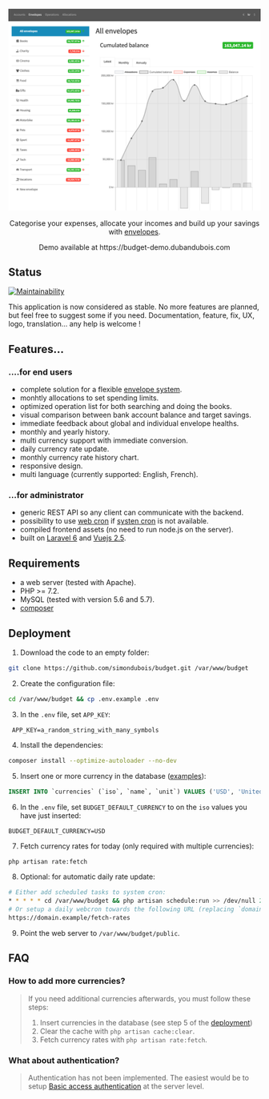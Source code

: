 
<p align="center">
    <img src="./screenshot.jpg">
</p>
<p align="center">
    Categorise your expenses, allocate your incomes and build up your savings with <a href=https://www.daveramsey.com/blog/envelope-system-explained>envelopes</a>.<br>
</p>
<p align="center">
    Demo available at https://budget-demo.dubandubois.com
</p>

## Status

[![Maintainability](https://api.codeclimate.com/v1/badges/a6c953d194fd08691c1d/maintainability)](https://codeclimate.com/github/simondubois/budget/maintainability)

This application is now considered as stable.
No more features are planned, but feel free to suggest some if you need.
Documentation, feature, fix, UX, logo, translation... any help is welcome !

## Features...

### ....for end users

- complete solution for a flexible [envelope system](https://www.daveramsey.com/blog/envelope-system-explained).
- monhtly allocations to set spending limits.
- optimized operation list for both searching and doing the books.
- visual comparison between bank account balance and target savings.
- immediate feedback about global and individual envelope healths.
- monthly and yearly history.
- multi currency support with immediate conversion.
- daily currency rate update.
- monthly currency rate history chart.
- responsive design.
- multi language (currently supported: English, French).

### ...for administrator

- generic REST API so any client can communicate with the backend.
- possibility to use [web cron](https://en.wikipedia.org/wiki/Webcron) if [systen cron](https://en.wikipedia.org/wiki/Cron) is not available.
- compiled frontend assets (no need to run node.js on the server).
- built on [Laravel 6](https://laravel.com/docs/6.x) and [Vuejs 2.5](https://vuejs.org/v2/guide/).

## Requirements

- a web server (tested with Apache).
- PHP >= 7.2.
- MySQL (tested with version 5.6 and 5.7).
- [composer](https://getcomposer.org/)

## Deployment

1. Download the code to an empty folder:
```bash
git clone https://github.com/simondubois/budget.git /var/www/budget
```
2. Create the configuration file:
```bash
cd /var/www/budget && cp .env.example .env
```
3. In the `.env` file, set `APP_KEY`:
```
 APP_KEY=a_random_string_with_many_symbols
 ```
4. Install the dependencies:
```bash
composer install --optimize-autoloader --no-dev
```
5. Insert one or more currency in the database ([examples](https://github.com/simondubois/budget/blob/master/database/factories/CurrencyFactory.php)):
```sql
INSERT INTO `currencies` (`iso`, `name`, `unit`) VALUES ('USD', 'United States dollar', '$');
```
6. In the `.env` file, set `BUDGET_DEFAULT_CURRENCY` to on the `iso` values you have just inserted:
```
BUDGET_DEFAULT_CURRENCY=USD
```
7. Fetch currency rates for today (only required with multiple currencies):
```bash
php artisan rate:fetch
```
8. Optional: for automatic daily rate update:
```bash
# Either add scheduled tasks to system cron:
* * * * * cd /var/www/budget && php artisan schedule:run >> /dev/null 2>&1
# Or setup a daily webcron towards the following URL (replacing `domain.example` with your own domain):
https://domain.example/fetch-rates
```
9. Point the web server to `/var/www/budget/public`.

## FAQ

### How to add more currencies?
> If you need additional currencies afterwards, you must follow these steps:
> 1. Insert currencies in the database (see step 5 of the [deployment](#deployment))
> 2. Clear the cache with `php artisan cache:clear`.
> 3. Fetch currency rates with `php artisan rate:fetch`.

### What about authentication?

> Authentication has not been implemented. The easiest would be to setup [Basic access authentication](https://en.wikipedia.org/wiki/Basic_access_authentication) at the server level.
